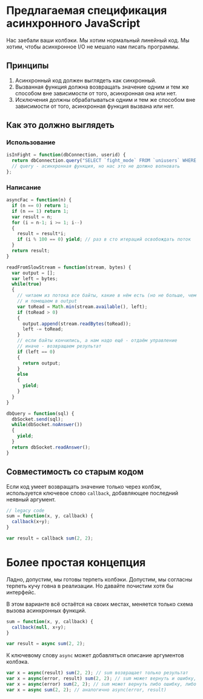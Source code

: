 # Предлагаемая спецификация асинхронного JavaScript

Нас заебали ваши колбэки. Мы хотим нормальный линейный код. Мы хотим, чтобы асинхронное I/O не мешало нам писать программы.

## Принципы

1. Асинхронный код должен выглядеть как синхронный.
2. Вызванная функция должна возвращать значение одним и тем же способом вне зависимости от того, асинхронная она или нет.
3. Исключения должны обрабатываться одним и тем же способом вне зависимости от того, асинхронная функция вызвана или нет.

## Как это должно выглядеть

### Использование

```javascript
isInFight = function(dbConnection, userid) {
  return dbConnection.query("SELECT `fight_mode` FROM `uniusers` WHERE `id` = ?", [userid]);
  // query - асинхронная функция, но нас это не должно волновать
};
```

### Написание

```javascript
asyncFac = function(n) {
  if (n == 0) return 1;
  if (n == 1) return 1;
  var result = n;
  for (i = n-1; i >= 1; i--)
  {
    result = result*i;
    if (i % 100 == 0) yield; // раз в сто итераций освобождать поток
  }
  return result;
}
```

```javascript
readFromSlowStream = function(stream, bytes) {
  var output = [];
  var left = bytes;
  while(true)
  {
    // читаем из потока все байты, какие в нём есть (но не больше, чем нам надо),
    // и помещаем в output
    var toRead = Math.min(stream.available(), left);
    if (toRead > 0)
    {
      output.append(stream.readBytes(toRead));
      left -= toRead;
    }
    // если байты кончились, а нам надо ещё - отдаём управление
    // иначе - возвращаем результат
    if (left == 0)
    {
      return output;
    }
    else
    {
      yield;
    }
  }
}
```

```javascript
dbQuery = function(sql) {
  dbSocket.send(sql);
  while(dbSocket.noAnswer())
  {
    yield;
  }
  return dbSocket.readAnswer();
}
```

## Совместимость со старым кодом

Если код умеет возвращать значение только через колбэк, используется ключевое слово `callback`, добавляющее последний неявный аргумент.

```javascript
// legacy code
sum = function(x, y, callback) {
  callback(x+y);
}

var result = callback sum(2, 2);
```


# Более простая концепция

Ладно, допустим, мы готовы терпеть колбэки. Допустим, мы согласны терпеть кучу говна в реализации. Но давайте почистим хотя бы интерфейс.

В этом варианте всё остаётся на своих местах, меняется только схема вызова асинхронных функций.

```javascript
sum = function(x, y, callback) {
  callback(null, x+y);
}

var result = async sum(2, 2);
```

К ключевому слову `async` может добавляться описание аргументов колбэка.

```javascript
var x = async(result) sum(2, 2); // sum возвращает только результат
var x = async(error, result) sum(2, 2); // sum может вернуть и ошибку, и результат
var x = async(error) sum(2, 2); // sum может вернуть либо ошибку, либо ничего
var x = async sum(2, 2); // аналогично async(error, result)
```
